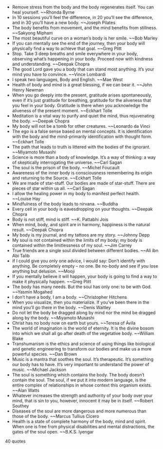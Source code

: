  - Remove stress from the body and the body regenerates itself. You can heal yourself. ~~Rhonda Byrne
 - In 10 sessions you’ll feel the difference, in 20 you’ll see the difference, and in 30 you’ll have a new body. ~~Joseph Pilates
 - The body benefits from movement, and the mind benefits from stillness. ~~Sakyong Mipham
 - The most beautiful curve on a woman’s body is her smile. ~~Bob Marley
 - If you can mentally see the end of the journey, then your body will physically find a way to achieve that goal. ~~Greg Plitt
 - Stop. Take 3 deep breaths and smile everywhere in your body, observing what’s happening in your body. Proceed now with kindness and understanding. ~~Deepak Chopra
 - The good Lord gave you a body that can stand most anything. It’s your mind you have to convince. ~~Vince Lombardi
 - I speak two languages, Body and English. ~~Mae West
 - Health of body and mind is a great blessing, if we can bear it. ~~John Henry Newman
 - When you go deeply into the present, gratitude arises spontaneously, even if it’s just gratitude for breathing, gratitude for the aliveness that you feel in your body. Gratitude is there when you acknowledge the aliveness of the present moment. ~~Eckhart Tolle
 - Meditation is a vital way to purify and quiet the mind, thus rejuvenating the body. ~~Deepak Chopra
 - My body will not be a tomb for other creatures. ~~Leonardo da Vinci
 - The ego is a false sense based on mental concepts. It is identification with the body and the mind-primarily identification with thought form. ~~Eckhart Tolle
 - The path that leads to truth is littered with the bodies of the ignorant. ~~Miyamoto Musashi
 - Science is more than a body of knowledge. It’s a way of thinking: a way of skeptically interrogating the universe. ~~Carl Sagan
 - The soul is the prison of the body. ~~Michel Foucault
 - Awareness of the inner body is consciousness remembering its origin and returning to the Source. ~~Eckhart Tolle
 - We are made of star-stuff. Our bodies are made of star-stuff. There are pieces of star within us all. ~~Carl Sagan
 - I allow the healing power in my body to manifest perfect health. ~~Louise Hay
 - Mindfulness of the body leads to nirvana. ~~Buddha
 - Every cell in your body is eavesdropping on your thoughts. ~~Deepak Chopra
 - Body is not stiff, mind is stiff. ~~K. Pattabhi Jois
 - When mind, body, and spirit are in harmony, happiness is the natural result. ~~Deepak Chopra
 - My body is my journal, and my tattoos are my story. ~~Johnny Depp
 - My soul is not contained within the limits of my body; my body is contained within the limitlessness of my soul. ~~Jim Carrey
 - True friends are a single soul divided between different bodies. ~~Ali ibn Abi Talib
 - If I could give you only one advice, I would say: Don’t identify with anything. Be completely empty – no one. Be no-body and see if you lose anything but delusion. ~~Mooji
 - If you mentally believe it will happen, your body is going to find a way to make it physically happen. ~~Greg Plitt
 - The body has many needs. But the soul has only one: to be with God. ~~Yasmin Mogahed
 - I don’t have a body, I am a body. ~~Christopher Hitchens
 - When you visualize, then you materialize. If you’ve been there in the mind you’ll go there in the body. ~~Denis Waitley
 - Do not let the body be dragged along by mind nor the mind be dragged along by the body. ~~Miyamoto Musashi
 - Christ has no body now on earth but yours. ~~Teresa of Ávila
 - The world of imagination is the world of eternity. It is the divine bosom into which we shall all go after death of the vegetative body. ~~William Blake
 - Transhumanism is the ethics and science of using things like biological and genetic engineering to transform our bodies and make us a more powerful species. ~~Dan Brown
 - Music is a mantra that soothes the soul. It’s therapeutic. It’s something our body has to have. It’s very important to understand the power of music. ~~Michael Jackson
 - The soul is something which contains the body. The body doesn’t contain the soul. The soul, if we put it into modern language, is the entire complex of relationships in whose context this organism exists. ~~Alan Watts
 - Whatever increases the strength and authority of your body over your mind, that is sin to you, however, innocent it may be in itself. ~~Robert Southey
 - Diseases of the soul are more dangerous and more numerous than those of the body. ~~Marcus Tullius Cicero
 - Health is a state of complete harmony of the body, mind and spirit. When one is free from physical disabilities and mental distractions, the gates of the soul open. ~~B.K.S. Iyengar

40 quotes